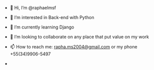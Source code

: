- 👋 Hi, I’m @raphaelmsf
- 👀 I’m interested in Back-end with Python
- 🌱 I’m currently learning Django
- 💞️ I’m looking to collaborate on any place that put value on my work
- 📫 How to reach me: rapha.ms2004@gmail.com or my phone +55(34)9906-5497

- 
<!---
raphaelmsf/raphaelmsf is a ✨ special ✨ repository because its `README.md` (this file) appears on your GitHub profile.
You can click the Preview link to take a look at your changes.
--->
